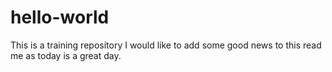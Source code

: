 # hello-world
This is a training repository
I would like to add some good news to this read me as today is a great day.
